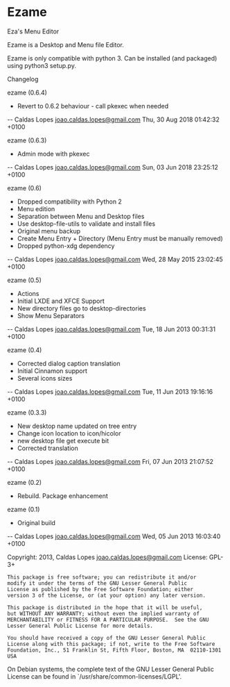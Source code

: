 Ezame
=====

Eza's Menu Editor

Ezame is a Desktop and Menu file Editor.

Ezame is only compatible with python 3. Can be installed (and packaged) using python3 setup.py.


Changelog

ezame (0.6.4)

  * Revert to 0.6.2 behaviour - call pkexec when needed

 -- Caldas Lopes <joao.caldas.lopes@gmail.com>  Thu, 30 Aug 2018 01:42:32 +0100

ezame (0.6.3)

  * Admin mode with pkexec

 -- Caldas Lopes <joao.caldas.lopes@gmail.com>  Sun, 03 Jun 2018 23:25:12 +0100

ezame (0.6)

  * Dropped compatibility with Python 2
  * Menu edition
  * Separation between Menu and Desktop files
  * Use desktop-file-utils to validate and install files
  * Original menu backup
  * Create Menu Entry + Directory (Menu Entry must be manually removed)
  * Dropped python-xdg dependency

 -- Caldas Lopes <joao.caldas.lopes@gmail.com>  Wed, 28 May 2015 23:02:45 +0100

ezame (0.5)

  * Actions
  * Initial LXDE and XFCE Support 
  * New directory files go to desktop-directories
  * Show Menu Separators

 -- Caldas Lopes <joao.caldas.lopes@gmail.com>  Tue, 18 Jun 2013 00:31:31 +0100

ezame (0.4)

  * Corrected dialog caption translation
  * Initial Cinnamon support
  * Several icons sizes

 -- Caldas Lopes <joao.caldas.lopes@gmail.com>  Tue, 11 Jun 2013 19:16:16 +0100

ezame (0.3.3)

  * New desktop name updated on tree entry
  * Change icon location to icon/hicolor
  * new desktop file get execute bit
  * Corrected translation

 -- Caldas Lopes <joao.caldas.lopes@gmail.com>  Fri, 07 Jun 2013 21:07:52 +0100

ezame (0.2)

  * Rebuild. Package enhancement

ezame (0.1)

  * Original build

 -- Caldas Lopes <joao.caldas.lopes@gmail.com>  Wed, 05 Jun 2013 16:03:40 +0100



Copyright: 2013, Caldas Lopes    <joao.caldas.lopes@gmail.com>
License: GPL-3+

    This package is free software; you can redistribute it and/or
    modify it under the terms of the GNU Lesser General Public
    License as published by the Free Software Foundation; either
    version 3 of the License, or (at your option) any later version.

    This package is distributed in the hope that it will be useful,
    but WITHOUT ANY WARRANTY; without even the implied warranty of
    MERCHANTABILITY or FITNESS FOR A PARTICULAR PURPOSE.  See the GNU
    Lesser General Public License for more details.

    You should have received a copy of the GNU Lesser General Public
    License along with this package; if not, write to the Free Software
    Foundation, Inc., 51 Franklin St, Fifth Floor, Boston, MA  02110-1301 USA

On Debian systems, the complete text of the GNU Lesser General
Public License can be found in `/usr/share/common-licenses/LGPL'.

